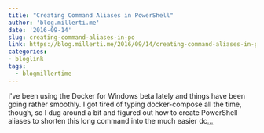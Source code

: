 ```yaml
---
title: "Creating Command Aliases in PowerShell"
author: 'blog.millerti.me'
date: '2016-09-14'
slug: creating-command-aliases-in-po
link: https://blog.millerti.me/2016/09/14/creating-command-aliases-in-powershell/
categories:
- bloglink
tags:
  - blogmillertime
---
```


I've been using the Docker for Windows beta lately and things have been going rather smoothly. I got tired of typing docker-compose all the time, though, so I dug around a bit and figured out how to create PowerShell aliases to shorten this long command into the much easier dc[... <i class="fas fa-external-link-alt"></i>](https://blog.millerti.me/2016/09/14/creating-command-aliases-in-powershell/)

